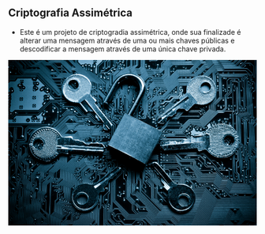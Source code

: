 ##                                                      Criptografia Assimétrica
- Este é um projeto de criptogradia assimétrica, onde sua finalizade é alterar uma mensagem através de uma ou mais chaves públicas e descodificar a mensagem através de uma única chave privada.

![iStock_000057351212_Small.jpg](https://github.com/Ispx/Projeto-Criptografia-Assimetrica/blob/master/iStock_000057351212_Small.jpg)
